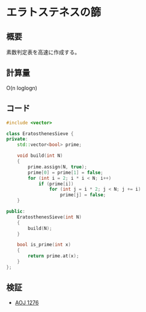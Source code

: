 # エラトステネスの篩
## 概要
素数判定表を高速に作成する。

## 計算量
O(n loglogn)

## コード
```cpp
#include <vector>

class EratosthenesSieve {
private:
    std::vector<bool> prime;

    void build(int N)
    {
        prime.assign(N, true);
        prime[0] = prime[1] = false;
        for (int i = 2; i * i < N; i++)
            if (prime[i])
                for (int j = i * 2; j < N; j += i)
                    prime[j] = false;
    }

public:
    EratosthenesSieve(int N)
    {
        build(N);
    }

    bool is_prime(int x)
    {
        return prime.at(x);
    }
};
```

## 検証
- [AOJ 1276](https://onlinejudge.u-aizu.ac.jp/challenges/search/titles/1276)